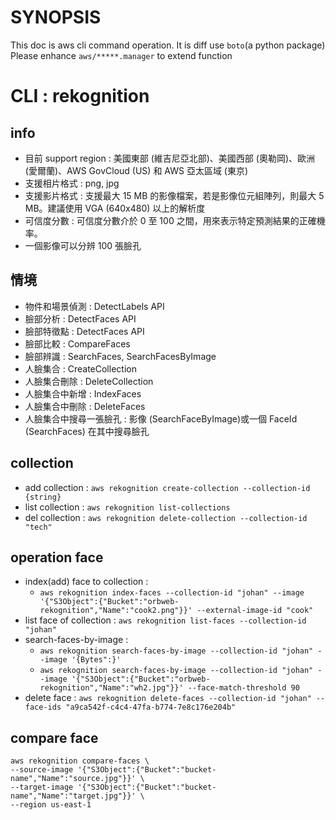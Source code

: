 # SYNOPSIS

This doc is aws cli command operation.
It is diff use `boto`(a python package)
Please enhance `aws/*****.manager` to extend function 

# CLI : rekognition

## info 
- 目前 support region : 美國東部 (維吉尼亞北部)、美國西部 (奧勒岡)、歐洲 (愛爾蘭)、AWS GovCloud (US) 和 AWS 亞太區域 (東京) 
- 支援相片格式 : png, jpg
- 支援影片格式 : 支援最大 15 MB 的影像檔案，若是影像位元組陣列，則最大 5 MB。建議使用 VGA (640x480) 以上的解析度
- 可信度分數 : 可信度分數介於 0 至 100 之間，用來表示特定預測結果的正確機率。
- 一個影像可以分辨 100 張臉孔

## 情境

- 物件和場景偵測 : DetectLabels API 
- 臉部分析 : DetectFaces API 
- 臉部特徵點 : DetectFaces API
- 臉部比較 : CompareFaces 
- 臉部辨識 : SearchFaces, SearchFacesByImage 
- 人臉集合 : CreateCollection
- 人臉集合刪除 : DeleteCollection
- 人臉集合中新增 : IndexFaces 
- 人臉集合中刪除 : DeleteFaces
- 人臉集合中搜尋一張臉孔 : 影像 (SearchFaceByImage)或一個 FaceId (SearchFaces) 在其中搜尋臉孔 

## collection
- add collection : `aws rekognition create-collection --collection-id {string} `
- list collection : `aws rekognition list-collections`
- del collection : `aws rekognition delete-collection --collection-id "tech"`

## operation face
- index(add) face to collection : 
    - `aws rekognition index-faces --collection-id "johan" --image '{"S3Object":{"Bucket":"orbweb-rekognition","Name":"cook2.png"}}' --external-image-id "cook"`
- list face of collection : `aws rekognition list-faces --collection-id "johan" `
- search-faces-by-image : 
    - `aws rekognition search-faces-by-image --collection-id "johan" --image '{Bytes":}'`
    - `aws rekognition search-faces-by-image --collection-id "johan" --image '{"S3Object":{"Bucket":"orbweb-rekognition","Name":"wh2.jpg"}}' --face-match-threshold 90`
- delete face : `aws rekognition delete-faces --collection-id "johan" --face-ids "a9ca542f-c4c4-47fa-b774-7e8c176e204b"`

## compare face

```
aws rekognition compare-faces \
--source-image '{"S3Object":{"Bucket":"bucket-name","Name":"source.jpg"}}' \
--target-image '{"S3Object":{"Bucket":"bucket-name","Name":"target.jpg"}}' \
--region us-east-1
```


